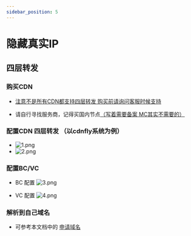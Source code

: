 ```yaml
---
sidebar_position: 5
---
```


# 隐藏真实IP

## 四层转发

### 购买CDN

+ <u>注意不是所有CDN都支持四层转发 购买前请询问客服时候支持</u>

+ 请自行寻找服务商，记得买国内节点<u>（写着需要备案 MC其实不需要的）</u>

### 配置CDN 四层转发  （以cdnfly系统为例）

+ ![1.png](https://img2.imgtp.com/2024/05/20/ZNjg7mkL.png)
+ ![2.png](https://img2.imgtp.com/2024/05/20/XRtFbjwE.png)

### 配置BC/VC

+ BC 配置 ![3.png](https://img2.imgtp.com/2024/05/20/Do8x5gQo.png)

+ VC 配置 ![4.png](https://img2.imgtp.com/2024/05/20/EyRITRd0.png)

### 解析到自己域名

+ 可参考本文档中的 [申请域名](https://nitwikit.yizhan.wiki/start/申请域名)